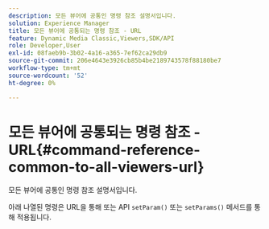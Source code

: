 ```yaml
---
description: 모든 뷰어에 공통인 명령 참조 설명서입니다.
solution: Experience Manager
title: 모든 뷰어에 공통되는 명령 참조 - URL
feature: Dynamic Media Classic,Viewers,SDK/API
role: Developer,User
exl-id: 08faeb9b-3b02-4a16-a365-7ef62ca29db9
source-git-commit: 206e4643e3926cb85b4be2189743578f88180be7
workflow-type: tm+mt
source-wordcount: '52'
ht-degree: 0%

---
```


# 모든 뷰어에 공통되는 명령 참조 - URL{#command-reference-common-to-all-viewers-url}

모든 뷰어에 공통인 명령 참조 설명서입니다.

아래 나열된 명령은 URL을 통해 또는 API `setParam()` 또는 `setParams()` 메서드를 통해 적용됩니다.
